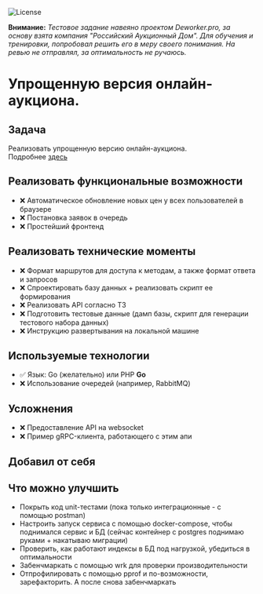 ![License](https://img.shields.io/github/license/p12s/auction-house)

**Внимание:** *Тестовое задание навеяно проектом Deworker.pro, за основу взята компания "Российский Аукционный Дом". Для обучения и тренировки, попробовал решить его в меру своего понимания. На ревью не отправлял, за оптимальность не ручаюсь.*

# Упрощенную версия онлайн-аукциона.

## Задача
Реализовать упрощенную версию онлайн-аукциона.     
Подробнее [здесь](task.md)

## Реализовать функциональные возможности
- ❌ Автоматическое обновление новых цен у всех пользователей в браузере
- ❌ Постановка заявок в очередь
- ❌ Простейший фронтенд

## Реализовать технические моменты
- ❌ Формат маршрутов для доступа к методам, а также формат ответа и запросов
- ❌ Спроектировать базу данных + реализовать скрипт ее формирования
- ❌ Реализовать API согласно ТЗ
- ❌ Подготовить тестовые данные (дамп базы, скрипт для генерации тестового набора данных)
- ❌ Инструкцию развертывания на локальной машине

## Используемые технологии
- ✅ Язык:  Go (желательно) или PHP
  **Go**
- ❌ Использование очередей (например, RabbitMQ)

## Усложнения
- ❌ Предоставление API на websocket
- ❌ Пример gRPC-клиента, работающего с этим апи
  
## Добавил от себя

## Что можно улучшить
- Покрыть код unit-тестами (пока только интеграционные - с помощью postman)
- Настроить запуск сервиса с помощью docker-compose, чтобы поднимался сервис и БД (сейчас контейнер с postgres поднимаю руками + накатываю миграции)
- Проверить, как работают индексы в БД под нагрузкой, убедиться в оптимальности
- Забенчмаркать с помощью wrk для проверки производительности
- Отпрофилировать с помощью pprof и по-возможности, зарефакторить. А после снова забенчмаркать  

